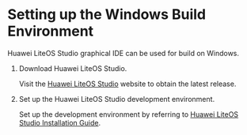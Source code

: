 # Setting up the Windows Build Environment<a name="EN-US_TOPIC_0308725370"></a>

Huawei LiteOS Studio graphical IDE can be used for build on Windows.

1.  Download Huawei LiteOS Studio.

    Visit the  [Huawei LiteOS Studio](https://gitee.com/LiteOS/LiteOS_Studio/releases/)  website to obtain the latest release.

2.  Set up the Huawei LiteOS Studio development environment.

    Set up the development environment by referring to  [Huawei LiteOS Studio Installation Guide](https://liteos.gitee.io/liteos_studio/#/install).


